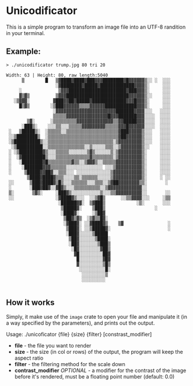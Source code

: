 # Unicodificator
This is a simple program to transform an image file into an UTF-8 randition in your terminal.

## Example:
```
> ./unicodificator trump.jpg 80 tri 20

Width: 63 | Height: 80, raw length:5040
      ▒        █   ▒▓████▓████▓███▓▓▓████████▓█▓▓▓▓▓▓▒░░ ░  ░░░
                   ░▓████████▓█████▓█████████████▓▓▓▓▒░     ░░░
     ░              ▒▓▓▓██████████████████████▓███▓▓▓▒░     ░░░
     ▓▒▓▒          ▒▓▓▓████████████████████████▓▓▓▓▓▓▒░░    ░░░
   ░▒▓▓▓░         ▓███▓▓██▓█████▓█████████████▓▓▓█▓▓▓▒░     ░░░
     █▒▓▒        ░▒███▓▓▓▓▓▓▒▒▒▒▓▓▓▓▓▓████████████▓▓▓▒░     ░░░
                  ░▓▓▓▓▓▓▓▓▓▓▓▓▓▓▓▓▓▓▓▓▓▓▓███████▓▓▓▓░░░   ░░░░
                  ▒▒▒▒▒▓▓▓▓▓▓▓▓▓▓▓▓▓▓▓▓█▓▓▓███████▓▓▓░░░░  ░░░░
        ▒▓░      ░▒▒▒▒▒▒▒▒▒▓▓▓▓▓▓▓▓▓▓▓▓▓▓▒▒▓▓█████▓▓▓░░░░  ░░░░
      ░███▒░    ░░░▒▒░░░▒▒▒▒▒▓▓▓▓▓▓▓▓▓▒▒▒▒▒▓▓▓█▓▓▓▓▓▓░░░░  ░░░░
 ░   ▒█████▒░  ░▒▒▒▒▒░░▒▒▒▒▒▒▒▒▒▒▒▒▒▒▒▒▒▒▒▒▓███▓▓▓▓▓▒░░░   ░░░░
 ░░▒████████▒  ░▒▒▒▒▒▒▒▒▒▒▒▒▒▒▒▒▒▒▒▒▒▒▒▒▒▒▒▓██▓▓▓▓▓▓▒░░░   ░░░░
 ░▒██████████▒░░▒▒▒▒▒▒▒▒▒▒▒▒▒▒▒▒▒▒▒▒▒▒▒▒▒░▒▓▓▓▓▓▓▓▓▓▒░░░   ░░░░
  ░▒██████████░░▒▒▒▒▒▒▒▒▒▒▒▒▒▒░░▒░░░░░▒▒▒░░▒▓▓▓▓▓▓▓▓▒░░    ░░░░
 ░ ░▒█████████▓▒░░░▒▒▒▒▒░░░░░░░▒▓▒░░░░░░▒░▒▓▓▓▓▓▓▓▓▓▒░     ░░░░
 ░  ░▓█████████▒░░░▒▒▒▒▒▒▒▒▒▒▒▒▒▓▒▒▒▒▒▒▒▒░▒▓▓▓▓▓▓▓▓▓▒░     ░░░░
 ░   ░████████▓█▒▒▒▒▒▒▒▒▒▓▒▒░░▒▓▓▓▒░░▒▒▒▒▒▓▓▓▓▓▓▓▓▓▓▒░     ░░░░
 ░    ░███████▓▓▓▒▒▒▒▒▒░░░░░░░░░░░░░░ ░░░▒▓▓▓▓▓▓▓▓▓▓▒░     ░░░░
 ░     ▒█████▓▓██▓░░▒▒▒░░░ ░░░░░░░░░░░░░▒▓▓▓▓▓▓▓▓▓▓▓▒░     ░░░░
        ▒████▓████▓▒▒▒░░░░▒▒░▒▒▒▒▒▒░░░░░▒▓▓▓▓▓▓▓▓▓▓▓▒░     ░ ░░
 ░░      ▒███▓████▓▒█▒░░░▒▒▒▒▒▒░░░▒▒▒░░▒▓██▓▓▓▓▓▓▓▓▒▒░       ░ 
 ░       ░███▓██▓░░▓█▓▒░░░▒▒▒▒▒▒▒▒▒▒░░▒▓▓▓▓▓▓▓▓▓▓▓▓▓░░         
 ▒░       ▒▓▒░     ░███▓▒░░░░░░░░░░░▒░░░▒▒▓▓▓▓▓▓▓▓▓▓░░       ░░
 ░░                ░▓████▓▒░░░  ░░▒▓█▒      ░░▒▒▓▓▓▓░░░     ░▒▒
                    ░██████▓▓░  ▒▓███▒            ░▒░       ░░░
                     ▒█████▓░    ▒███▒                   ░     
                     ░████▓░     ░▒██▓                         
                      ▒██▓▒▓▒  ░▒▓▒▒█▓░                        
                      ░▓███▓░ ░░▓████▓▒    ▒▓                 ░
                       ▒███▓░ ░░▒█████▓░                      ░
                       ░███▓░░░░░▒█████                        
                        ▒██▓░░░░░░▒████░                       
                        ░██▓░░░░░░░▒███▒                       
                         ░█▓░░░░░░░░▓██▒                       
                          ▓█░░░░░░░░░██▓                       
                           █░░░░░░░░░▓█▓                       
                           ▓░░░░░░░░░▒█▒                       
                            ░░░░░░░░░░█░                       
                             ░░░░░░░░░▒                        
                             ░░░░░░░░░                         
	
```

## How it works

Simply, it make use of the `image` crate to open your file and manipulate it (in a way specified by the parameters), and prints out the output.

Usage: ./unicoficator {file} {size} {filter} \[constrast_modifier\]

- **file** - the file you want to render
- **size** - the size (in col or rows) of the output, the program will keep the aspect ratio
- **filter** - the filtering method for the scale down
- **contrast_modifier** *OPTIONAL* - a modifier for the contrast of the image before it's rendered, must be a floating point number (default: 0.0)
